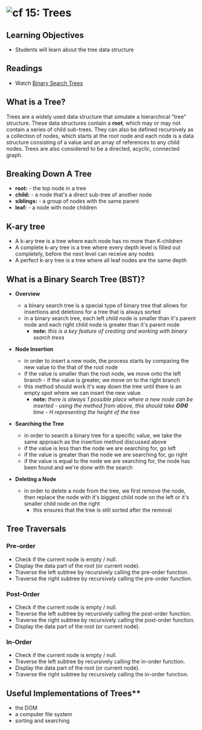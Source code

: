 ![cf](http://i.imgur.com/7v5ASc8.png) 15: Trees
===

## Learning Objectives
* Students will learn about the tree data structure

## Readings
* Watch [Binary Search Trees](https://www.youtube.com/watch?v=oSWTXtMglKE)

## What is a Tree?

Trees are a widely used data structure that simulate a hierarchical "tree" structure. These data structures contain a **root**, which may or may not contain a series of child sub-trees. They can also be defined recursively as a collection of nodes, which starts at the root node and each node is a data structure consisting of a value and an array of references to any child nodes. Trees are also considered to be a directed, acyclic, connected graph.

## Breaking Down A Tree
  * **root:** - the top node in a tree
  * **child:** - a node that's a direct sub-tree of another node
  * **siblings:** - a group of nodes with the same parent
  * **leaf:** - a node with node children

## K-ary tree
* A k-ary tree is a tree where each node has no more than K-children
* A complete k-ary tree is a tree where every depth level is filled out completely, before the next level can receive any nodes
* A perfect k-ary tree is a tree where all leaf nodes are the same depth

## What is a Binary Search Tree (BST)?
  * **Overview**
    * a binary search tree is a special type of binary tree that allows for insertions and deletions for a tree that is always sorted
    * in a binary search tree, each left child node is smaller than it's parent node and each right child node is greater than it's parent node
      * **note:** *this is a key feature of creating and working with binary search trees*

  * **Node Insertion**
    * in order to insert a new node, the process starts by comparing the new value to the that of the root node
    * if the value is smaller than the root node, we move onto the left branch - if the value is greater, we move on to the right branch
    * this method should work it's way down the tree until there is an empty spot where we can insert the new value
      * **note:** *there is always 1 possible place where a new node can be inserted - using the method from above, this should take **O(H)** time - H representing the height of the tree*

  * **Searching the Tree**
    * in order to search a binary tree for a specific value, we take the same approach as the insertion method discussed above
    * if the value is less than the node we are searching for, go left
    * if the value is greater than the node we are searching for, go right
    * if the value is equal to the node we are searching for, the node has been found and we're done with the search

  * **Deleting a Node**
    * in order to delete a node from the tree, we first remove the node, then replace the node with it's biggest child node on the left or it's smaller child node on the right
      * this ensures that the tree is still sorted after the removal


## Tree Traversals
### Pre-order
* Check if the current node is empty / null.
* Display the data part of the root (or current node).
* Traverse the left subtree by recursively calling the pre-order function.
* Traverse the right subtree by recursively calling the pre-order function.

### Post-Order
* Check if the current node is empty / null.
* Traverse the left subtree by recursively calling the post-order function.
* Traverse the right subtree by recursively calling the post-order function.
* Display the data part of the root (or current node).

### In-Order
* Check if the current node is empty / null.
* Traverse the left subtree by recursively calling the in-order function.
* Display the data part of the root (or current node).
* Traverse the right subtree by recursively calling the in-order function.

## Useful Implementations of Trees**
  * the DOM
  * a computer file system
  * sorting and searching